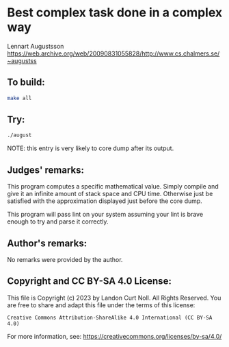# Best complex task done in a complex way

Lennart Augustsson\
<https://web.archive.org/web/20090831055828/http://www.cs.chalmers.se/~augustss>

## To build:

```sh
make all
```

## Try:

```sh
./august
```

NOTE: this entry is very likely to core dump after its output.

## Judges' remarks:

This program computes a specific mathematical value.  Simply compile
and give it an infinite amount of stack space and CPU time.  Otherwise
just be satisfied with the approximation displayed just before the core
dump.

This program will pass lint on your system assuming your lint is brave
enough to try and parse it correctly.

## Author's remarks:

No remarks were provided by the author.

## Copyright and CC BY-SA 4.0 License:

This file is Copyright (c) 2023 by Landon Curt Noll.  All Rights Reserved.
You are free to share and adapt this file under the terms of this license:

    Creative Commons Attribution-ShareAlike 4.0 International (CC BY-SA 4.0)

For more information, see: https://creativecommons.org/licenses/by-sa/4.0/
